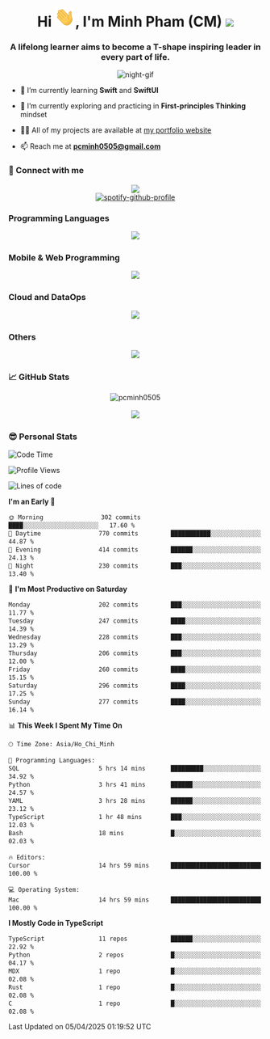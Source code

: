 <h1 align="center">Hi <img src="https://raw.githubusercontent.com/ABSphreak/ABSphreak/master/gifs/Hi.gif" width="40px" />, I'm Minh Pham (CM) <img src="https://media.giphy.com/media/1ynCEtlgMPAeNAqdnu/giphy.gif" width="20px" /> </h1>
<h3 align="center">A lifelong learner aims to become a T-shape inspiring leader in every part of life.</h3>

<p align="center">
  <img src="https://media.giphy.com/media/xUA7bdpLxQhsSQdyog/giphy.gif" alt="night-gif" height="200em"/>
</p>

- 🌱 I’m currently learning **Swift** and **SwiftUI**

- 🔭 I’m currently exploring and practicing in **First-principles Thinking** mindset

- 👨‍💻 All of my projects are available at [my portfolio website](https://pcminh0505.vercel.app/)

- 📫 Reach me at **pcminh0505@gmail.com**


<h3 align="left">🧬 Connect with me</h3>
<p align="center">
<a href="https://linkedin.com/in/pcminh0505" target="blank"><img align="center" src="https://img.shields.io/badge/linkedin-%230077B5.svg?style=for-the-badge&logo=linkedin&logoColor=white" /></a>
<br/>
<a href="https://spotify-github-profile.kittinanx.com/api/view?uid=217d5ndg2rakxarcnspwomj7q&redirect=true">
  <img height="350em" src="https://spotify-github-profile.kittinanx.com/api/view?uid=217d5ndg2rakxarcnspwomj7q&cover_image=true&theme=default&bar_color_cover=true" alt="spotify-github-profile" />
</a>
</p>

<h3 align="left">Programming Languages</h3>
<p align="center">
  <a href="https://skillicons.dev">
    <img src="https://skillicons.dev/icons?i=py,ts,go,rust,java,swift,dart,solidity,cpp" />
  </a>
</p>

<h3 align="left">Mobile & Web Programming</h3>
<p align="center">
  <a href="https://skillicons.dev">
    <img src="https://skillicons.dev/icons?i=react,nextjs,flutter,graphql,fastapi,nodejs,spring,postgres,mongodb" />
  </a>
</p>

<h3 align="left">Cloud and DataOps</h3>
<p align="center">
  <a href="https://skillicons.dev">
     <img src="https://skillicons.dev/icons?i=aws,firebase,gcp,supabase,vercel,docker,kafka,redis,cassandra" />
  </a>
</p>

<h3 align="left">Others</h3>
<p align="center">
  <a href="https://skillicons.dev">
    <img src="https://skillicons.dev/icons?i=apple,anaconda,vscode,figma,postman,notion,obsidian" />
  </a>
</p>

<h3 align="left">📈 GitHub Stats</h3>

<p align="center">
<img height="180em" src="https://github-readme-stats.vercel.app/api?username=pcminh0505&count_private=true&show_icons=true&include_all_commits=true&theme=ayu-mirage&show_icons=true&locale=en" alt="pcminh0505" />
<br/><br/>
<img src="https://github-profile-trophy.vercel.app/?username=pcminh0505&theme=onedark&rank=SECRET,SSS,SS,S,AAA,AA,A&column=3" />
</p>

<h3 align="left">😎 Personal Stats</h3>

<!--START_SECTION:waka-->
![Code Time](http://img.shields.io/badge/Code%20Time-1%2C655%20hrs%207%20mins-blue)

![Profile Views](http://img.shields.io/badge/Profile%20Views-2-blue)

![Lines of code](https://img.shields.io/badge/From%20Hello%20World%20I%27ve%20Written-15.8%20million%20lines%20of%20code-blue)

**I'm an Early 🐤** 

```text
🌞 Morning                302 commits         ████░░░░░░░░░░░░░░░░░░░░░   17.60 % 
🌆 Daytime                770 commits         ███████████░░░░░░░░░░░░░░   44.87 % 
🌃 Evening                414 commits         ██████░░░░░░░░░░░░░░░░░░░   24.13 % 
🌙 Night                  230 commits         ███░░░░░░░░░░░░░░░░░░░░░░   13.40 % 
```
📅 **I'm Most Productive on Saturday** 

```text
Monday                   202 commits         ███░░░░░░░░░░░░░░░░░░░░░░   11.77 % 
Tuesday                  247 commits         ████░░░░░░░░░░░░░░░░░░░░░   14.39 % 
Wednesday                228 commits         ███░░░░░░░░░░░░░░░░░░░░░░   13.29 % 
Thursday                 206 commits         ███░░░░░░░░░░░░░░░░░░░░░░   12.00 % 
Friday                   260 commits         ████░░░░░░░░░░░░░░░░░░░░░   15.15 % 
Saturday                 296 commits         ████░░░░░░░░░░░░░░░░░░░░░   17.25 % 
Sunday                   277 commits         ████░░░░░░░░░░░░░░░░░░░░░   16.14 % 
```


📊 **This Week I Spent My Time On** 

```text
🕑︎ Time Zone: Asia/Ho_Chi_Minh

💬 Programming Languages: 
SQL                      5 hrs 14 mins       █████████░░░░░░░░░░░░░░░░   34.92 % 
Python                   3 hrs 41 mins       ██████░░░░░░░░░░░░░░░░░░░   24.57 % 
YAML                     3 hrs 28 mins       ██████░░░░░░░░░░░░░░░░░░░   23.12 % 
TypeScript               1 hr 48 mins        ███░░░░░░░░░░░░░░░░░░░░░░   12.03 % 
Bash                     18 mins             █░░░░░░░░░░░░░░░░░░░░░░░░   02.03 % 

🔥 Editors: 
Cursor                   14 hrs 59 mins      █████████████████████████   100.00 % 

💻 Operating System: 
Mac                      14 hrs 59 mins      █████████████████████████   100.00 % 
```

**I Mostly Code in TypeScript** 

```text
TypeScript               11 repos            ██████░░░░░░░░░░░░░░░░░░░   22.92 % 
Python                   2 repos             █░░░░░░░░░░░░░░░░░░░░░░░░   04.17 % 
MDX                      1 repo              █░░░░░░░░░░░░░░░░░░░░░░░░   02.08 % 
Rust                     1 repo              █░░░░░░░░░░░░░░░░░░░░░░░░   02.08 % 
C                        1 repo              █░░░░░░░░░░░░░░░░░░░░░░░░   02.08 % 
```




 Last Updated on 05/04/2025 01:19:52 UTC
<!--END_SECTION:waka-->


